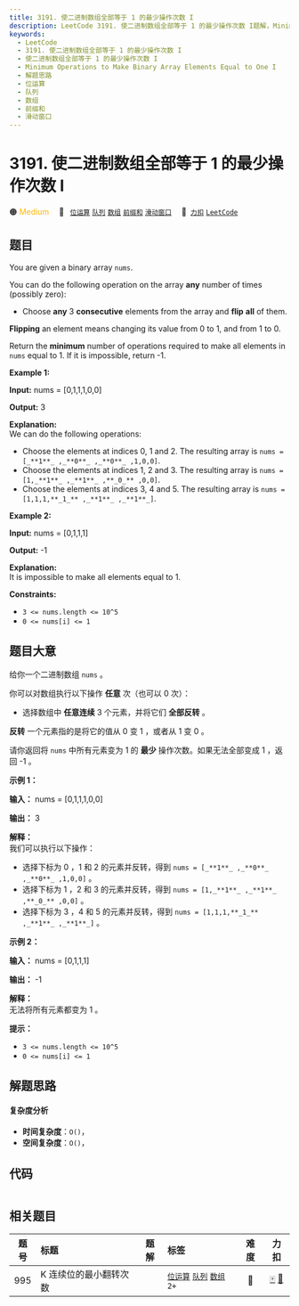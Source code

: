 ```yaml
---
title: 3191. 使二进制数组全部等于 1 的最少操作次数 I
description: LeetCode 3191. 使二进制数组全部等于 1 的最少操作次数 I题解，Minimum Operations to Make Binary Array Elements Equal to One I，包含解题思路、复杂度分析以及完整的 JavaScript 代码实现。
keywords:
  - LeetCode
  - 3191. 使二进制数组全部等于 1 的最少操作次数 I
  - 使二进制数组全部等于 1 的最少操作次数 I
  - Minimum Operations to Make Binary Array Elements Equal to One I
  - 解题思路
  - 位运算
  - 队列
  - 数组
  - 前缀和
  - 滑动窗口
---
```


# 3191. 使二进制数组全部等于 1 的最少操作次数 I

🟠 <font color=#ffb800>Medium</font>&emsp; 🔖&ensp; [`位运算`](/tag/bit-manipulation.md) [`队列`](/tag/queue.md) [`数组`](/tag/array.md) [`前缀和`](/tag/prefix-sum.md) [`滑动窗口`](/tag/sliding-window.md)&emsp; 🔗&ensp;[`力扣`](https://leetcode.cn/problems/minimum-operations-to-make-binary-array-elements-equal-to-one-i) [`LeetCode`](https://leetcode.com/problems/minimum-operations-to-make-binary-array-elements-equal-to-one-i)

## 题目

You are given a binary array `nums`.

You can do the following operation on the array **any** number of times
(possibly zero):

  * Choose **any** 3 **consecutive** elements from the array and **flip** **all** of them.

**Flipping** an element means changing its value from 0 to 1, and from 1 to 0.

Return the **minimum** number of operations required to make all elements in
`nums` equal to 1. If it is impossible, return -1.



**Example 1:**

**Input:** nums = [0,1,1,1,0,0]

**Output:** 3

**Explanation:**  
We can do the following operations:

  * Choose the elements at indices 0, 1 and 2. The resulting array is `nums = [_**1**_ ,_**0**_ ,_**0**_ ,1,0,0]`.
  * Choose the elements at indices 1, 2 and 3. The resulting array is `nums = [1,_**1**_ ,_**1**_ ,**_0_** ,0,0]`.
  * Choose the elements at indices 3, 4 and 5. The resulting array is `nums = [1,1,1,**_1_** ,_**1**_ ,_**1**_]`.

**Example 2:**

**Input:** nums = [0,1,1,1]

**Output:** -1

**Explanation:**  
It is impossible to make all elements equal to 1.



**Constraints:**

  * `3 <= nums.length <= 10^5`
  * `0 <= nums[i] <= 1`


## 题目大意

给你一个二进制数组 `nums` 。

你可以对数组执行以下操作 **任意**  次（也可以 0 次）：

  * 选择数组中 **任意连续**  3 个元素，并将它们 **全部反转**  。

**反转**  一个元素指的是将它的值从 0 变 1 ，或者从 1 变 0 。

请你返回将 `nums` 中所有元素变为 1 的 **最少**  操作次数。如果无法全部变成 1 ，返回 -1 。



**示例 1：**

**输入：** nums = [0,1,1,1,0,0]

**输出：** 3

**解释：**  
我们可以执行以下操作：

  * 选择下标为 0 ，1 和 2 的元素并反转，得到 `nums = [_**1**_ ,_**0**_ ,_**0**_ ,1,0,0]` 。
  * 选择下标为 1 ，2 和 3 的元素并反转，得到 `nums = [1,_**1**_ ,_**1**_ ,**_0_** ,0,0]` 。
  * 选择下标为 3 ，4 和 5 的元素并反转，得到 `nums = [1,1,1,**_1_** ,_**1**_ ,_**1**_]` 。

**示例 2：**

**输入：** nums = [0,1,1,1]

**输出：** -1

**解释：**  
无法将所有元素都变为 1 。



**提示：**

  * `3 <= nums.length <= 10^5`
  * `0 <= nums[i] <= 1`


## 解题思路

#### 复杂度分析

- **时间复杂度**：`O()`，
- **空间复杂度**：`O()`，

## 代码

```javascript

```

## 相关题目

<!-- prettier-ignore -->
| 题号 | 标题 | 题解 | 标签 | 难度 | 力扣 |
| :------: | :------ | :------: | :------ | :------: | :------: |
| 995 | K 连续位的最小翻转次数 |  |  [`位运算`](/tag/bit-manipulation.md) [`队列`](/tag/queue.md) [`数组`](/tag/array.md) `2+` | 🔴 | [🀄️](https://leetcode.cn/problems/minimum-number-of-k-consecutive-bit-flips) [🔗](https://leetcode.com/problems/minimum-number-of-k-consecutive-bit-flips) |